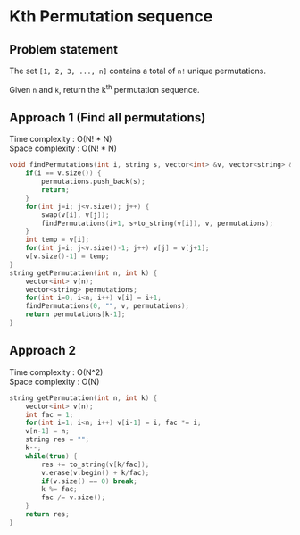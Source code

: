# Kth Permutation sequence

## Problem statement

The set `[1, 2, 3, ..., n]` contains a total of `n!` unique permutations.

Given `n` and `k`, return the k<sup>th</sup> permutation sequence.

## Approach 1 (Find all permutations)

Time complexity : O(N! \* N)  
Space complexity : O(N! \* N)

```cpp
void findPermutations(int i, string s, vector<int> &v, vector<string> &permutations) {
    if(i == v.size()) {
        permutations.push_back(s);
        return;
    }
    for(int j=i; j<v.size(); j++) {
        swap(v[i], v[j]);
        findPermutations(i+1, s+to_string(v[i]), v, permutations);
    }
    int temp = v[i];
    for(int j=i; j<v.size()-1; j++) v[j] = v[j+1];
    v[v.size()-1] = temp;
}
string getPermutation(int n, int k) {
    vector<int> v(n);
    vector<string> permutations;
    for(int i=0; i<n; i++) v[i] = i+1;
    findPermutations(0, "", v, permutations);
    return permutations[k-1];
}
```

## Approach 2

Time complexity : O(N^2)  
Space complexity : O(N)

```cpp
string getPermutation(int n, int k) {
    vector<int> v(n);
    int fac = 1;
    for(int i=1; i<n; i++) v[i-1] = i, fac *= i;
    v[n-1] = n;
    string res = "";
    k--;
    while(true) {
        res += to_string(v[k/fac]);
        v.erase(v.begin() + k/fac);
        if(v.size() == 0) break;
        k %= fac;
        fac /= v.size();
    }
    return res;
}
```
